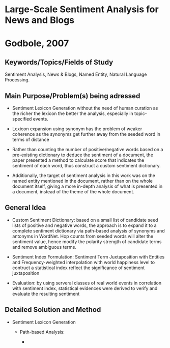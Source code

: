# Large-Scale Sentiment Analysis for News and Blogs
# Godbole, 2007

## Keywords/Topics/Fields of Study

Sentiment Analysis, News & Blogs, Named Entity, Natural Language Processing.

## Main Purpose/Problem(s) being adressed

- Sentiment Lexicon Generation without the need of human curation as the richer the lexicon the better the analysis, especially in topic-specified events.

- Lexicon expansion using synonym has the problem of weaker coherence as the synonyms get further away from the seeded word in terms of distance

- Rather than counting the number of positive/negative words based on a pre-existing dictionary to deduce the sentiment of a document, the paper presented a method to calculate score that indicates the sentiment of each word, thus construct a custom sentiment dictionary.

-  Additionally, the target of sentiment analysis in this work was on the named entity mentioned in the document, rather than on the whole document itself, giving a more in-depth analysis of what is presented in a document, instead of the theme of the whole document.

## General Idea

- Custom Sentiment Dictionary: based on a small list of candidate seed lists of positive and negative words, the approach is to expand it to a complete sentiment dictionary via path-based analysis of synonyms and antonyms in WordNet. Hop counts from seeded words will alter the sentiment value, hence modify the polarity strength of candidate terms and remove ambiguous terms.

- Sentiment Index Formulation: Sentiment Term Juxtaposition with Entities and Frequency-weighted interpolation with world happiness level to contruct a statistical index reflect the significance of sentiment juxtaposition

- Evaluation: by using serveral classes of real world events in correlation with sentiment index, statistical evidences were derived to verify and evaluate the resulting sentiment

## Detailed Solution and Method

- Sentiment Lexicon Generation

    * Path-based Analysis:

        + 
